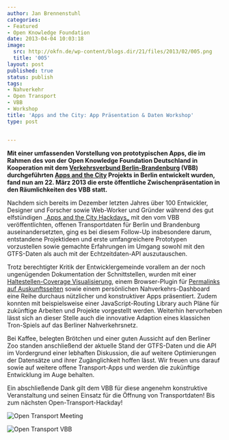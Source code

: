 ```yaml
---
author: Jan Brennenstuhl
categories:
- Featured
- Open Knowledge Foundation
date: 2013-04-04 10:03:18
image:
  src: http://okfn.de/wp-content/blogs.dir/21/files/2013/02/005.png
  title: '005'
layout: post
published: true
status: publish
tags:
- Nahverkehr
- Open Transport
- VBB
- Workshop
title: 'Apps and the City: App Präsentation & Daten Workshop'
type: post


---
```


**Mit einer umfassenden Vorstellung von prototypischen Apps, die im Rahmen des von der Open Knowledge Foundation Deutschland in Kooperation mit dem [Verkehrsverbund Berlin-Brandenburg](http://www.vbb.de/de/index.html) (VBB) durchgeführten [Apps and the City](http://appsandthecity.net/) Projekts in Berlin entwickelt wurden, fand nun am 22. März 2013 die erste öffentliche Zwischenpräsentation in den Räumlichkeiten des VBB statt.**

Nachdem sich bereits im Dezember letzten Jahres über 100 Entwickler, Designer und Forscher sowie Web-Worker und Gründer während des gut elfstündigen _[Apps and the City Hackdays_](http://okfn.de/2012/12/apps-and-the-city-ruckblick/) mit den vom VBB veröffentlichten, offenen Transportdaten für Berlin und Brandenburg auseinandersetzten, ging es bei diesem Follow-Up insbesondere darum, entstandene Projektideen und erste umfangreichere Prototypen vorzustellen sowie gemachte Erfahrungen im Umgang sowohl mit den GTFS-Daten als auch mit der Echtzeitdaten-API auszutauschen.

Trotz berechtigter Kritik der Entwicklergemeinde vorallem an der noch ungenügenden Dokumentation der Schnittstellen, wurden mit einer [Haltestellen-Coverage Visualisierung](http://appsandthecity.net/apps/app/coverage.html), einem Browser-Plugin für [Permalinks auf Auskunftsseiten](http://appsandthecity.net/apps/app/permaplan.html) sowie einem persönlichen Nahverkehrs-Dashboard eine Reihe durchaus nützlicher und konstruktiver Apps präsentiert. Zudem konnten mit beispielsweise einer JavaScript-Routing Library auch Pläne für zukünftige Arbeiten und Projekte vorgestellt werden. Weiterhin hervorheben lässt sich an dieser Stelle auch die innovative Adaption eines klassichen Tron-Spiels auf das Berliner Nahverkehrsnetz.

Bei Kaffee, belegten Brötchen und einer guten Aussicht auf den Berliner Zoo standen anschließend der aktuelle Stand der GTFS-Daten und die API im Vordergrund einer lebhaften Diskussion, die auf weitere Optimierungen der Datensätze und ihrer Zugänglichkeit hoffen lässt. Wir freuen uns darauf sowie auf weitere offene Transport-Apps und werden die zukünftige Entwicklung im Auge behalten.

Ein abschließende Dank gilt dem VBB für diese angenehm konstruktive Veranstaltung und seinen Einsatz für die Öffnung von Transportdaten! Bis zum nächsten Open-Transport-Hackday!

![Open Transport Meeting](http://okfn.de/wp-content/blogs.dir/21/files/2013/04/open-transport.jpg)

![Open Transport VBB](http://okfn.de/wp-content/blogs.dir/21/files/2013/04/open-transport-vbb.jpg)